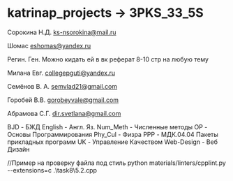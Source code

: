 # katrinap_projects -> 3PKS_33_5S

Сорокина Н.Д. ks-nsorokina@mail.ru

‌Шомас eshomas@yandex.ru

‌Регин. Ген. Можно кидать ей в вк реферат 8-10 стр на любую тему

‌Милана Евг. collegepguti@yandex.ru

‌Семëнов В. А. semvlad21@gmail.com

‌Горобей В.В. gorobeyvale@gmail.com

‌Абрамова С.Г. dir.svetlana@gmail.com

BJD - БЖД
English - Англ. Яз.
Num_Meth - Численные методы
OP - Основы Программирования
Phy_Cul - Физра
PPP - МДК.04.04 Пакеты прикладных программ
UK - Управление Качеством
Web-Design - Веб Дизайн

//Пример на проверку файла под стиль
python materials/linters/cpplint.py --extensions=c .\task8\5.2.cpp

